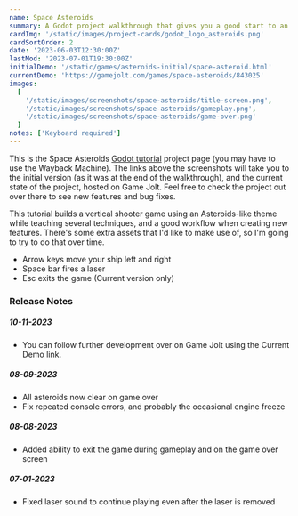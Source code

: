 ```yaml
---
name: Space Asteroids
summary: A Godot project walkthrough that gives you a good start to an Asteroids-like arcade shooter
cardImg: '/static/images/project-cards/godot_logo_asteroids.png'
cardSortOrder: 2
date: '2023-06-03T12:30:00Z'
lastMod: '2023-07-01T19:30:00Z'
initialDemo: '/static/games/asteroids-initial/space-asteroid.html'
currentDemo: 'https://gamejolt.com/games/space-asteroids/843025'
images:
  [
    '/static/images/screenshots/space-asteroids/title-screen.png',
    '/static/images/screenshots/space-asteroids/gameplay.png',
    '/static/images/screenshots/space-asteroids/game-over.png'
  ]
notes: ['Keyboard required']
---
```


This is the Space Asteroids [Godot tutorial][1] project page (you may have to use the Wayback Machine). The links above
the screenshots will take you to the initial version (as it was at the end of the walkthrough), and the current state
of the project, hosted on Game Jolt. Feel free to check the project out over there to see new features and bug fixes.

This tutorial builds a vertical shooter game using an Asteroids-like theme while teaching several techniques, and a
good workflow when creating new features. There's some extra assets that I'd like to make use of, so I'm going to try
to do that over time.

- Arrow keys move your ship left and right
- Space bar fires a laser
- Esc exits the game (Current version only)

### Release Notes

##### 10-11-2023

- You can follow further development over on Game Jolt using the Current Demo link.

##### 08-09-2023

- All asteroids now clear on game over
- Fix repeated console errors, and probably the occasional engine freeze

##### 08-08-2023

- Added ability to exit the game during gameplay and on the game over screen

##### 07-01-2023

- Fixed laser sound to continue playing even after the laser is removed

[1]: https://www.codingkaiju.com/tutorials/space-asteroid-arcade-shooter/
